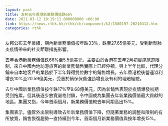 ```yaml
---
layout: post
title: 友邦去年香港新業務價值跌66%
date: 2021-03-12 10:19:11.000000000 +08:00
link: https://news.rthk.hk/rthk/ch/component/k2/1580197-20210312.htm
categories: rthk
---
```


友邦公布去年業績，期內新業務價值按年跌33%，跌至27.65億美元，受到新型肺炎疫情帶來的社交距離措施影響。

去年香港新業務價值跌66%至5.5億美元，主要由於香港在去年2月初實施旅遊限制，來自中國內地訪港旅客的新業務銷售實際上已經停頓。與上半年比較，代理分銷來自本地客戶的業務於下半年錄得雙位數字的銷售增長。去年香港稅後營運溢利增長10%至20.59億美元，受惠於續保保費強勁增長及有利的理賠經驗。

去年中國新業務價值按年跌17%至9.68億美元，因為新銷售表現於疫情爆發初期受到拖累，但其後逐步放寬嚴格封鎖，令中國成為集團去年新業務價值最大貢獻的地區。集團又指，今年首兩個月，新業務價值較去年同期高出15%。

集團表示，儘管外出限制導致去年新業務價值下降，但隨著業務的調整和限制的有所放寬，銷售恢復趨勢一直持續到今年，首兩個月新業務價值與按年增長15%。
